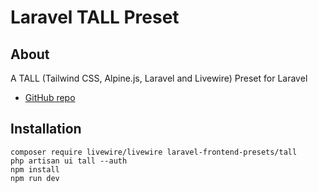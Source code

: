 # Laravel TALL Preset

## About

A TALL (Tailwind CSS, Alpine.js, Laravel and Livewire) Preset for Laravel

-   [GitHub repo](https://github.com/laravel-frontend-presets/tall)

## Installation

```
composer require livewire/livewire laravel-frontend-presets/tall
php artisan ui tall --auth
npm install
npm run dev
```
